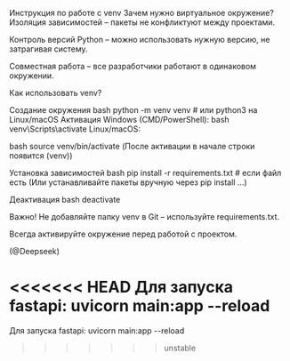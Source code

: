 Инструкция по работе с venv Зачем нужно виртуальное окружение? Изоляция зависимостей – пакеты не конфликтуют между проектами.

Контроль версий Python – можно использовать нужную версию, не затрагивая систему.

Совместная работа – все разработчики работают в одинаковом окружении.

Как использовать venv?

Создание окружения bash python -m venv venv # или python3 на Linux/macOS
Активация Windows (CMD/PowerShell):
bash venv\Scripts\activate Linux/macOS:

bash source venv/bin/activate (После активации в начале строки появится (venv))

Установка зависимостей bash pip install -r requirements.txt # если файл есть (Или устанавливайте пакеты вручную через pip install ...)

Деактивация bash deactivate

Важно! Не добавляйте папку venv в Git – используйте requirements.txt.

Всегда активируйте окружение перед работой с проектом.

(@Deepseek)

<<<<<<< HEAD
Для запуска fastapi:
uvicorn main:app --reload
=======
Для запуска fastapi: uvicorn main:app --reload
>>>>>>> unstable
